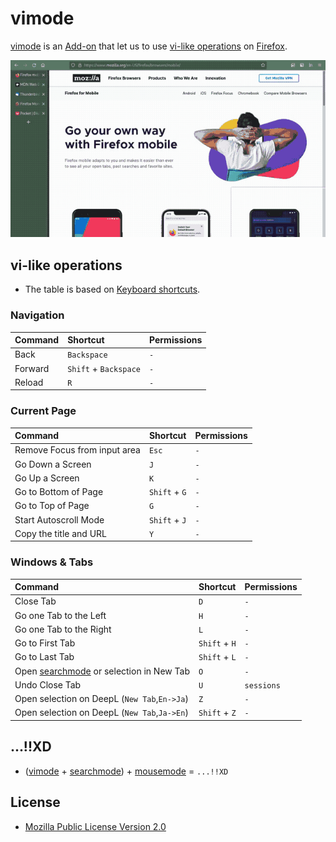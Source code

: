 # vimode
[vimode](https://ghsable.github.io/vimode/) is an [Add-on](https://addons.mozilla.org/en-US/firefox/) that let us to use [vi-like operations](#vi-like-operations) on [Firefox](https://www.mozilla.org/en-US/firefox/browsers/).

[![demo_vimode.gif](https://raw.githubusercontent.com/ghsable/vimode/main/.readme/images/demo_vimode.gif)](https://raw.githubusercontent.com/ghsable/vimode/main/.readme/images/demo_vimode.mp4)

## vi-like operations
* The table is based on [Keyboard shortcuts](https://support.mozilla.org/en-US/kb/keyboard-shortcuts-perform-firefox-tasks-quickly).
### Navigation
| Command | Shortcut              | Permissions |
| :---    | :---                  | :---        |
| Back    | `Backspace`           | `-`         |
| Forward | `Shift` + `Backspace` | `-`         |
| Reload  | `R`                   | `-`         |

### Current Page
| Command                      | Shortcut      | Permissions |
| :---                         | :---          | :---        |
| Remove Focus from input area | `Esc`         | `-`         |
| Go Down a Screen             | `J`           | `-`         |
| Go Up a Screen               | `K`           | `-`         |
| Go to Bottom of Page         | `Shift` + `G` | `-`         |
| Go to Top of Page            | `G`           | `-`         |
| Start Autoscroll Mode        | `Shift` + `J` | `-`         |
| Copy the title and URL       | `Y`           | `-`         |

### Windows & Tabs
| Command                                      | Shortcut      | Permissions |
| :---                                         | :---          | :---        |
| Close Tab                                    | `D`           | `-`         |
| Go one Tab to the Left                       | `H`           | `-`         |
| Go one Tab to the Right                      | `L`           | `-`         |
| Go to First Tab                              | `Shift` + `H` | `-`         |
| Go to Last Tab                               | `Shift` + `L` | `-`         |
| Open [searchmode](https://ghsable.github.io/searchmode/) or selection in New Tab | `O` | `-` |
| Undo Close Tab                               | `U`           | `sessions`  |
| Open selection on DeepL (`New Tab`,`En->Ja`) | `Z`           | `-`         |
| Open selection on DeepL (`New Tab`,`Ja->En`) | `Shift` + `Z` | `-`         |

## ...!!XD
* ([vimode](https://ghsable.github.io/vimode/) + [searchmode](https://github.com/ghsable/searchmode)) + [mousemode](https://crates.io/crates/mousemode) = `...!!XD`

## License
* [Mozilla Public License Version 2.0](https://www.mozilla.org/en-US/MPL/2.0/)
